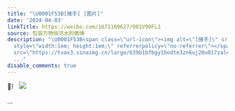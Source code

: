 ```yaml
---
title: "\U0001F53B[摊手] [图片]"
date: '2024-04-03'
linkTitle: https://weibo.com/1671109627/O81V90FL1
source: 包容万物恒河水的微博
description: "\U0001F53B<span class=\"url-icon\"><img alt=\"[摊手]\" src=\"https://h5.sinaimg.cn/m/emoticon/icon/default/d_tanshou-fa05d4eacf.png\"
  style=\"width:1em; height:1em;\" referrerpolicy=\"no-referrer\"></span> <img style=\"\"
  src=\"https://tvax3.sinaimg.cn/large/639b1bfbgy1hodte3zn6uj20u017zale.jpg\" referrerpolicy=\"no-referrer\"><br><br>
  ..."
disable_comments: true
---
```

🔻<span class="url-icon"><img alt="[摊手]" src="https://h5.sinaimg.cn/m/emoticon/icon/default/d_tanshou-fa05d4eacf.png" style="width:1em; height:1em;" referrerpolicy="no-referrer"></span> <img style="" src="https://tvax3.sinaimg.cn/large/639b1bfbgy1hodte3zn6uj20u017zale.jpg" referrerpolicy="no-referrer"><br><br> ...